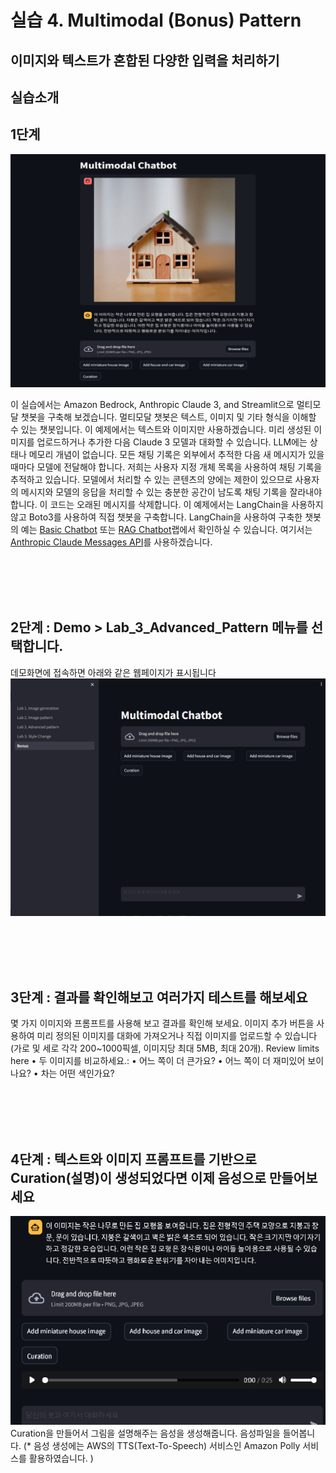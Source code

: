 # 실습 4. Multimodal (Bonus) Pattern
## 이미지와 텍스트가 혼합된 다양한 입력을 처리하기
## 실습소개

## 1단계
![multimodal-01.png](images/multimodal-01.png)

이 실습에서는 Amazon Bedrock, Anthropic Claude 3, and Streamlit으로 멀티모달 챗봇을 구축해 보겠습니다.
멀티모달 챗봇은 텍스트, 이미지 및 기타 형식을 이해할 수 있는 챗봇입니다. 이 예제에서는 텍스트와 이미지만 사용하겠습니다. 미리 생성된 이미지를 업로드하거나 추가한 다음 Claude 3 모델과 대화할 수 있습니다.
LLM에는 상태나 메모리 개념이 없습니다. 모든 채팅 기록은 외부에서 추적한 다음 새 메시지가 있을 때마다 모델에 전달해야 합니다. 저희는 사용자 지정 개체 목록을 사용하여 채팅 기록을 추적하고 있습니다. 모델에서 처리할 수 있는 콘텐츠의 양에는 제한이 있으므로 사용자의 메시지와 모델의 응답을 처리할 수 있는 충분한 공간이 남도록 채팅 기록을 잘라내야 합니다. 이 코드는 오래된 메시지를 삭제합니다.
이 예제에서는 LangChain을 사용하지 않고 Boto3를 사용하여 직접 챗봇을 구축합니다. LangChain을 사용하여 구축한 챗봇의 예는 [Basic Chatbot](https://catalog.us-east-1.prod.workshops.aws/workshops/10435111-3e2e-48bb-acb4-0b5111d7638e/ko-KR/image-labs/bedrock-image-search) 또는 [RAG Chatbot](https://catalog.us-east-1.prod.workshops.aws/workshops/10435111-3e2e-48bb-acb4-0b5111d7638e/ko-KR/image-labs/bedrock-image-search)랩에서 확인하실 수 있습니다. 여기서는 [Anthropic Claude Messages API](https://catalog.us-east-1.prod.workshops.aws/workshops/10435111-3e2e-48bb-acb4-0b5111d7638e/ko-KR/image-labs/bedrock-image-search)를 사용하겠습니다.

<BR><BR><BR><BR>
## 2단계 : Demo > Lab_3_Advanced_Pattern 메뉴를 선택합니다.
데모화면에 접속하면 아래와 같은 웹페이지가 표시됩니다
![multimodal-02.png](images/multimodal-02.png)

<BR><BR><BR><BR>
## 3단계 : 결과를 확인해보고 여러가지 테스트를 해보세요
몇 가지 이미지와 프롬프트를 사용해 보고 결과를 확인해 보세요. 이미지 추가 버튼을 사용하여 미리 정의된 이미지를 대화에 가져오거나 직접 이미지를 업로드할 수 있습니다(가로 및 세로 각각 200~1000픽셀, 이미지당 최대 5MB, 최대 20개). Review limits here 
• 두 이미지를 비교하세요.:
  • 어느 쪽이 더 큰가요?
  • 어느 쪽이 더 재미있어 보이나요?
  • 차는 어떤 색인가요?

<BR><BR><BR><BR>
## 4단계 : 텍스트와 이미지 프롬프트를 기반으로 Curation(설명)이 생성되었다면 이제 음성으로 만들어보세요
![multimodal-03.png](images/multimodal-03.png)
Curation을 만들어서 그림을 설명해주는 음성을 생성해줍니다.
음성파일을 들어봅니다.
(* 음성 생성에는 AWS의 TTS(Text-To-Speech) 서비스인 Amazon Polly 서비스를 활용하였습니다. )



